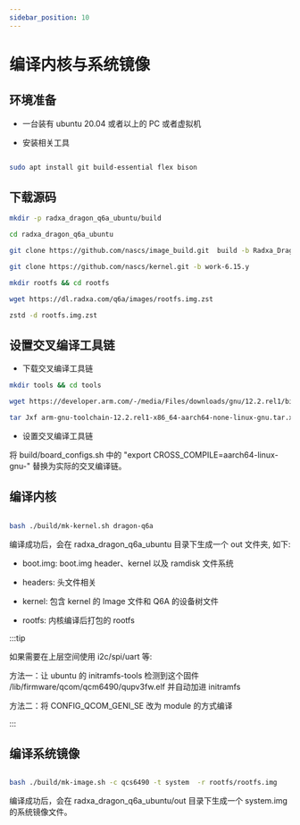 ```yaml
---
sidebar_position: 10
---
```


# 编译内核与系统镜像

## 环境准备

- 一台装有 ubuntu 20.04 或者以上的 PC 或者虚拟机

- 安装相关工具

<NewCodeBlock tip="Linux$" type="host">

```bash

sudo apt install git build-essential flex bison

```

</NewCodeBlock>

## 下载源码

<NewCodeBlock tip="Linux$" type="host">

```bash
mkdir -p radxa_dragon_q6a_ubuntu/build

cd radxa_dragon_q6a_ubuntu

git clone https://github.com/nascs/image_build.git  build -b Radxa_Dragon_Q6A

git clone https://github.com/nascs/kernel.git -b work-6.15.y

mkdir rootfs && cd rootfs

wget https://dl.radxa.com/q6a/images/rootfs.img.zst

zstd -d rootfs.img.zst
```

</NewCodeBlock>

## 设置交叉编译工具链

- 下载交叉编译工具链

<NewCodeBlock tip="Linux$" type="host">

```bash
mkdir tools && cd tools

wget https://developer.arm.com/-/media/Files/downloads/gnu/12.2.rel1/binrel/arm-gnu-toolchain-12.2.rel1-x86_64-aarch64-none-linux-gnu.tar.xz

tar Jxf arm-gnu-toolchain-12.2.rel1-x86_64-aarch64-none-linux-gnu.tar.xz

```

</NewCodeBlock>

- 设置交叉编译工具链

将 build/board_configs.sh 中的 "export CROSS_COMPILE=aarch64-linux-gnu-" 替换为实际的交叉编译链。

## 编译内核

<NewCodeBlock tip="Linux$" type="host">

```bash

bash ./build/mk-kernel.sh dragon-q6a

```

</NewCodeBlock>

编译成功后，会在 radxa_dragon_q6a_ubuntu 目录下生成一个 out 文件夹, 如下:

- boot.img: boot.img header、kernel 以及 ramdisk 文件系统

- headers: 头文件相关

- kernel: 包含 kernel 的 Image 文件和 Q6A 的设备树文件

- rootfs: 内核编译后打包的 rootfs

:::tip

如果需要在上层空间使用 i2c/spi/uart 等:

方法一：让 ubuntu 的 initramfs-tools 检测到这个固件 /lib/firmware/qcom/qcm6490/qupv3fw.elf 并自动加进 initramfs

方法二：将 CONFIG_QCOM_GENI_SE 改为 module 的方式编译

:::

## 编译系统镜像

<NewCodeBlock tip="Linux$" type="host">

```bash

bash ./build/mk-image.sh -c qcs6490 -t system  -r rootfs/rootfs.img

```

</NewCodeBlock>

编译成功后，会在 radxa_dragon_q6a_ubuntu/out 目录下生成一个 system.img 的系统镜像文件。
